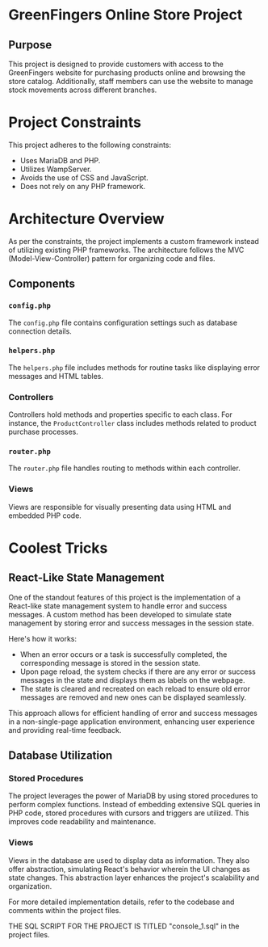 # GreenFingers Online Store Project

## Purpose

This project is designed to provide customers with access to the GreenFingers website for purchasing products online and browsing the store catalog. Additionally, staff members can use the website to manage stock movements across different branches.

# Project Constraints

This project adheres to the following constraints:

- Uses MariaDB and PHP.
- Utilizes WampServer.
- Avoids the use of CSS and JavaScript.
- Does not rely on any PHP framework.

# Architecture Overview

As per the constraints, the project implements a custom framework instead of utilizing existing PHP frameworks. The architecture follows the MVC (Model-View-Controller) pattern for organizing code and files.

## Components

### `config.php`

The `config.php` file contains configuration settings such as database connection details.

### `helpers.php`

The `helpers.php` file includes methods for routine tasks like displaying error messages and HTML tables.

### Controllers

Controllers hold methods and properties specific to each class. For instance, the `ProductController` class includes methods related to product purchase processes.

### `router.php`

The `router.php` file handles routing to methods within each controller.

### Views

Views are responsible for visually presenting data using HTML and embedded PHP code.

# Coolest Tricks

## React-Like State Management

One of the standout features of this project is the implementation of a React-like state management system to handle error and success messages. A custom method has been developed to simulate state management by storing error and success messages in the session state.

Here's how it works:

- When an error occurs or a task is successfully completed, the corresponding message is stored in the session state.
- Upon page reload, the system checks if there are any error or success messages in the state and displays them as labels on the webpage.
- The state is cleared and recreated on each reload to ensure old error messages are removed and new ones can be displayed seamlessly.

This approach allows for efficient handling of error and success messages in a non-single-page application environment, enhancing user experience and providing real-time feedback.

## Database Utilization

### Stored Procedures

The project leverages the power of MariaDB by using stored procedures to perform complex functions. Instead of embedding extensive SQL queries in PHP code, stored procedures with cursors and triggers are utilized. This improves code readability and maintenance.

### Views

Views in the database are used to display data as information. They also offer abstraction, simulating React's behavior wherein the UI changes as state changes. This abstraction layer enhances the project's scalability and organization.

For more detailed implementation details, refer to the codebase and comments within the project files.

THE SQL SCRIPT FOR THE PROJECT IS TITLED "console_1.sql" in the project files.